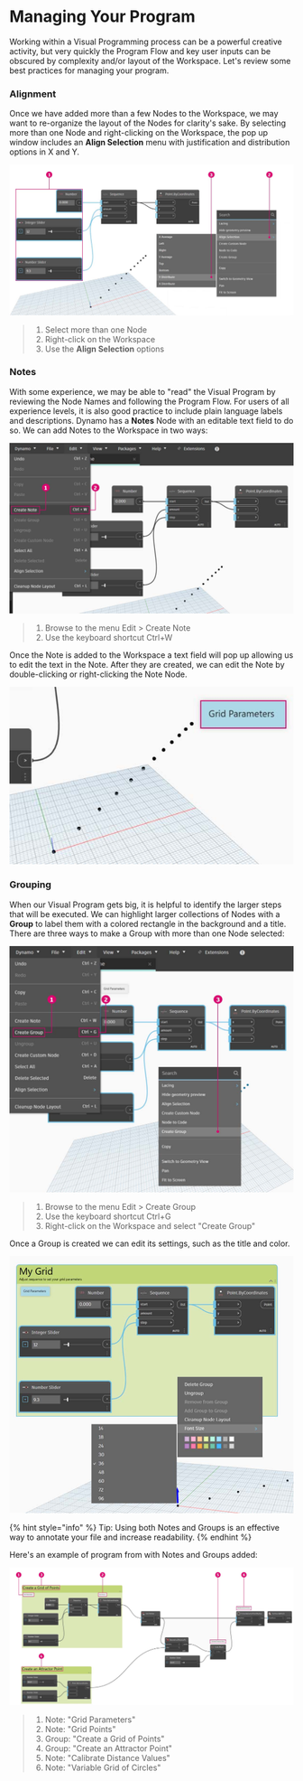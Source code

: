 # Managing Your Program

Working within a Visual Programming process can be a powerful creative activity, but very quickly the Program Flow and key user inputs can be obscured by complexity and/or layout of the Workspace. Let's review some best practices for managing your program.

### Alignment

Once we have added more than a few Nodes to the Workspace, we may want to re-organize the layout of the Nodes for clarity's sake. By selecting more than one Node and right-clicking on the Workspace, the pop up window includes an **Align Selection** menu with justification and distribution options in X and Y.

![](images/4/managingyourprogram-alignment.jpg)

> 1. Select more than one Node
> 2. Right-click on the Workspace
> 3. Use the **Align Selection** options

### Notes

With some experience, we may be able to "read" the Visual Program by reviewing the Node Names and following the Program Flow. For users of all experience levels, it is also good practice to include plain language labels and descriptions. Dynamo has a **Notes** Node with an editable text field to do so. We can add Notes to the Workspace in two ways:

![](images/4/managingyourprogram-notes.jpg)

> 1. Browse to the menu Edit > Create Note
> 2. Use the keyboard shortcut Ctrl+W

Once the Note is added to the Workspace a text field will pop up allowing us to edit the text in the Note. After they are created, we can edit the Note by double-clicking or right-clicking the Note Node.

![](images/4/managingyourprogram-notes02.jpg)

### Grouping

When our Visual Program gets big, it is helpful to identify the larger steps that will be executed. We can highlight larger collections of Nodes with a **Group** to label them with a colored rectangle in the background and a title. There are three ways to make a Group with more than one Node selected:

![](images/4/managingyourprogram-grouping01.jpg)

> 1. Browse to the menu Edit > Create Group
> 2. Use the keyboard shortcut Ctrl+G
> 3. Right-click on the Workspace and select "Create Group"

Once a Group is created we can edit its settings, such as the title and color.

![](images/4/managingyourprogram-grouping02.jpg)

{% hint style="info" %}
Tip: Using both Notes and Groups is an effective way to annotate your file and increase readability.
{% endhint %}

Here's an example of program from with Notes and Groups added:

![](images/4/managingyourprogram-grouping03.jpg)

> 1. Note: "Grid Parameters"
> 2. Note: "Grid Points"
> 3. Group: "Create a Grid of Points"
> 4. Group: "Create an Attractor Point"
> 5. Note: "Calibrate Distance Values"
> 6. Note: "Variable Grid of Circles"

